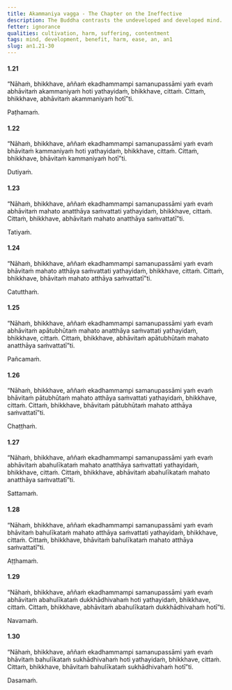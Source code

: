 ```yaml
---
title: Akammaniya vagga - The Chapter on the Ineffective
description: The Buddha contrasts the undeveloped and developed mind.
fetter: ignorance
qualities: cultivation, harm, suffering, contentment
tags: mind, development, benefit, harm, ease, an, an1
slug: an1.21-30
---
```


#### 1.21

“Nāhaṁ, bhikkhave, aññaṁ ekadhammampi samanupassāmi yaṁ evaṁ abhāvitaṁ akammaniyaṁ hoti yathayidaṁ, bhikkhave, cittaṁ. Cittaṁ, bhikkhave, abhāvitaṁ akammaniyaṁ hotī”ti.

Paṭhamaṁ.

#### 1.22

“Nāhaṁ, bhikkhave, aññaṁ ekadhammampi samanupassāmi yaṁ evaṁ bhāvitaṁ kammaniyaṁ hoti yathayidaṁ, bhikkhave, cittaṁ. Cittaṁ, bhikkhave, bhāvitaṁ kammaniyaṁ hotī”ti.

Dutiyaṁ.

#### 1.23

“Nāhaṁ, bhikkhave, aññaṁ ekadhammampi samanupassāmi yaṁ evaṁ abhāvitaṁ mahato anatthāya saṁvattati yathayidaṁ, bhikkhave, cittaṁ. Cittaṁ, bhikkhave, abhāvitaṁ mahato anatthāya saṁvattatī”ti.

Tatiyaṁ.

#### 1.24

“Nāhaṁ, bhikkhave, aññaṁ ekadhammampi samanupassāmi yaṁ evaṁ bhāvitaṁ mahato atthāya saṁvattati yathayidaṁ, bhikkhave, cittaṁ. Cittaṁ, bhikkhave, bhāvitaṁ mahato atthāya saṁvattatī”ti.

Catutthaṁ.

#### 1.25

“Nāhaṁ, bhikkhave, aññaṁ ekadhammampi samanupassāmi yaṁ evaṁ abhāvitaṁ apātubhūtaṁ mahato anatthāya saṁvattati yathayidaṁ, bhikkhave, cittaṁ. Cittaṁ, bhikkhave, abhāvitaṁ apātubhūtaṁ mahato anatthāya saṁvattatī”ti.

Pañcamaṁ.

#### 1.26

“Nāhaṁ, bhikkhave, aññaṁ ekadhammampi samanupassāmi yaṁ evaṁ bhāvitaṁ pātubhūtaṁ mahato atthāya saṁvattati yathayidaṁ, bhikkhave, cittaṁ. Cittaṁ, bhikkhave, bhāvitaṁ pātubhūtaṁ mahato atthāya saṁvattatī”ti.

Chaṭṭhaṁ.

#### 1.27

“Nāhaṁ, bhikkhave, aññaṁ ekadhammampi samanupassāmi yaṁ evaṁ abhāvitaṁ abahulīkataṁ mahato anatthāya saṁvattati yathayidaṁ, bhikkhave, cittaṁ. Cittaṁ, bhikkhave, abhāvitaṁ abahulīkataṁ mahato anatthāya saṁvattatī”ti.

Sattamaṁ.

#### 1.28

“Nāhaṁ, bhikkhave, aññaṁ ekadhammampi samanupassāmi yaṁ evaṁ bhāvitaṁ bahulīkataṁ mahato atthāya saṁvattati yathayidaṁ, bhikkhave, cittaṁ. Cittaṁ, bhikkhave, bhāvitaṁ bahulīkataṁ mahato atthāya saṁvattatī”ti.

Aṭṭhamaṁ.

#### 1.29

“Nāhaṁ, bhikkhave, aññaṁ ekadhammampi samanupassāmi yaṁ evaṁ abhāvitaṁ abahulīkataṁ dukkhādhivahaṁ hoti yathayidaṁ, bhikkhave, cittaṁ. Cittaṁ, bhikkhave, abhāvitaṁ abahulīkataṁ dukkhādhivahaṁ hotī”ti.

Navamaṁ.

#### 1.30

“Nāhaṁ, bhikkhave, aññaṁ ekadhammampi samanupassāmi yaṁ evaṁ bhāvitaṁ bahulīkataṁ sukhādhivahaṁ hoti yathayidaṁ, bhikkhave, cittaṁ. Cittaṁ, bhikkhave, bhāvitaṁ bahulīkataṁ sukhādhivahaṁ hotī”ti.

Dasamaṁ.
